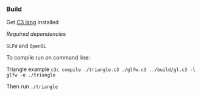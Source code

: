 ### Build

Get [C3 lang](http://www.c3-lang.org/) installed

_Required dependencies_

`GLFW` and `OpenGL`

To compile run on command line:


Triangle example
`c3c compile ./triangle.c3 ./glfw.c3 ../build/gl.c3 -l glfw -o ./triangle`

Then run `./triangle`

